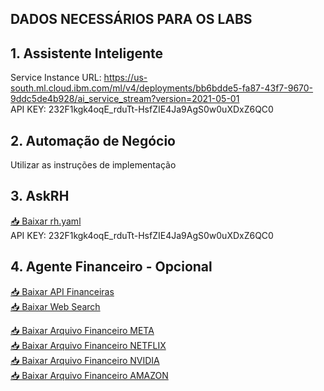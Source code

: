 ## DADOS NECESSÁRIOS PARA OS LABS 

## 1. Assistente Inteligente<br>

Service Instance URL: https://us-south.ml.cloud.ibm.com/ml/v4/deployments/bb6bdde5-fa87-43f7-9670-9ddc5de4b928/ai_service_stream?version=2021-05-01<br>
API KEY: 232F1kgk4oqE_rduTt-HsfZIE4Ja9AgS0w0uXDxZ6QC0<br>

## 2. Automação de Negócio<br>

Utilizar as instruções de implementação<br>


## 3. AskRH<br>

[📥 Baixar rh.yaml ](https://bucket-wxo.s3.us-south.cloud-object-storage.appdomain.cloud/hr.yaml)<br>
API KEY: 232F1kgk4oqE_rduTt-HsfZIE4Ja9AgS0w0uXDxZ6QC0<br>



## 4. Agente Financeiro - Opcional<br>

[📥 Baixar API Financeiras ](https://bucket-wxo.s3.us-south.cloud-object-storage.appdomain.cloud/financial_api_openapi.json)<br>
[📥 Baixar Web Search ](https://bucket-wxo.s3.us-south.cloud-object-storage.appdomain.cloud/websearch_openapi.json)<br>

[📥 Baixar Arquivo Financeiro META ](https://bucket-wxo.s3.us-south.cloud-object-storage.appdomain.cloud/META-Q4-2024-Earnings_ptBR.pdf)<br>
[📥 Baixar Arquivo Financeiro NETFLIX ](https://bucket-wxo.s3.us-south.cloud-object-storage.appdomain.cloud/NFLX-Q4-2024-Earnings_ptBR.pdf)<br>
[📥 Baixar Arquivo Financeiro NVIDIA ](https://bucket-wxo.s3.us-south.cloud-object-storage.appdomain.cloud/NVDA-Q4-2024-Earnings_ptBR.pdf)<br>
[📥 Baixar Arquivo Financeiro AMAZON ](https://bucket-wxo.s3.us-south.cloud-object-storage.appdomain.cloud/AMZN-Q4-2024-Earnings_ptBR.pdf)<br>


